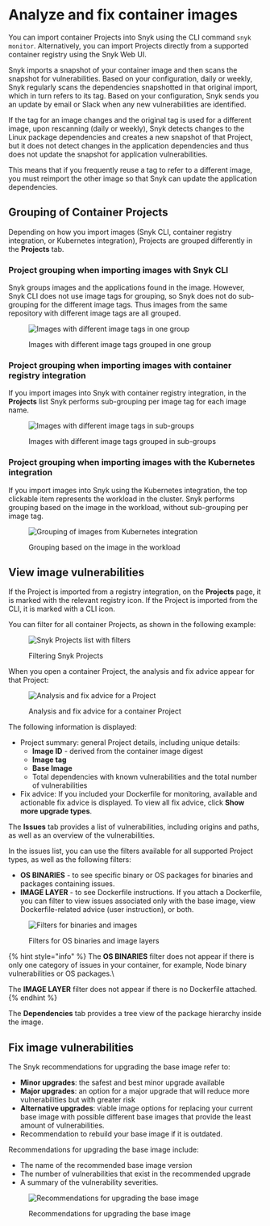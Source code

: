 # Analyze and fix container images

You can import container Projects into Snyk using the CLI command `snyk monitor`. Alternatively, you can import Projects directly from a supported container registry using the Snyk Web UI.

Snyk imports a snapshot of your container image and then scans the snapshot for vulnerabilities. Based on your configuration, daily or weekly, Snyk regularly scans the dependencies snapshotted in that original import, which in turn refers to its tag. Based on your configuration, Snyk sends you an update by email or Slack when any new vulnerabilities are identified.

If the tag for an image changes and the original tag is used for a different image, upon rescanning (daily or weekly), Snyk detects changes to the Linux package dependencies and creates a new snapshot of that Project, but it does not detect changes in the application dependencies and thus does not update the snapshot for application vulnerabilities.

This means that if you frequently reuse a tag to refer to a different image, you must reimport the other image so that Snyk can update the application dependencies.

## Grouping of Container Projects

Depending on how you import images (Snyk CLI, container registry integration, or Kubernetes integration), Projects are grouped differently in the **Projects** tab.

### Project grouping when importing images with Snyk CLI

Snyk groups images and the applications found in the image. However, Snyk CLI does not use image tags for grouping, so Snyk does not do sub-grouping for the different image tags. Thus images from the same repository with different image tags are all grouped.

<figure><img src="../../../.gitbook/assets/image (152) (1).png" alt="Images with different image tags in one group"><figcaption><p>Images with different image tags grouped in one group</p></figcaption></figure>

### Project grouping when importing images with container registry integration

If you import images into Snyk with container registry integration, in the **Projects** list Snyk performs sub-grouping per image tag for each image name.

<figure><img src="../../../.gitbook/assets/Screenshot 2022-08-23 at 15.13.18.png" alt="Images with different image tags in sub-groups"><figcaption><p>Images with different image tags grouped in sub-groups</p></figcaption></figure>

### Project grouping when importing images with the Kubernetes integration

If you import images into Snyk using the Kubernetes integration, the top clickable item represents the workload in the cluster. Snyk performs grouping based on the image in the workload, without sub-grouping per image tag.

<figure><img src="../../../.gitbook/assets/Screenshot 2022-08-22 at 19.37.56.png" alt="Grouping of images from Kubernetes integration"><figcaption><p>Grouping based on the image in the workload</p></figcaption></figure>

## View image vulnerabilities

If the Project is imported from a registry integration, on the **Projects** page, it is marked with the relevant registry icon. If the Project is imported from the CLI, it is marked with a CLI icon.

You can filter for all container Projects, as shown in the following example:

<figure><img src="../../../.gitbook/assets/Analysis of container.png" alt="Snyk Projects list with filters"><figcaption><p>Filtering Snyk Projects</p></figcaption></figure>

When you open a container Project, the analysis and fix advice appear for that Project:

<figure><img src="../../../.gitbook/assets/image (315) (1) (1).png" alt="Analysis and fix advice for a Project"><figcaption><p>Analysis and fix advice for a container Project</p></figcaption></figure>

The following information is displayed:

* Project summary: general Project details, including unique details:
  * **Image ID** - derived from the container image digest
  * **Image tag**
  * **Base Image**
  * Total dependencies with known vulnerabilities and the total number of vulnerabilities
* Fix advice: If you included your Dockerfile for monitoring, available and actionable fix advice is displayed. To view all fix advice, click **Show more upgrade types**.

The **Issues** tab provides a list of vulnerabilities, including origins and paths, as well as an overview of the vulnerabilities.

In the issues list, you can use the filters available for all supported Project types, as well as the following filters:

* **OS BINARIES** - to see specific binary or OS packages for binaries and packages containing issues.
* **IMAGE LAYER** - to see Dockerfile instructions. If you attach a Dockerfile, you can filter to view issues associated only with the base image, view Dockerfile-related advice (user instruction), or both.

<figure><img src="../../../.gitbook/assets/image (195) (1) (1) (1) (1) (1) (1) (1) (1) (1) (1) (1) (1) (1) (1) (2) (1).png" alt="Filters for binaries and images"><figcaption><p>Filters for OS binaries and image layers</p></figcaption></figure>

{% hint style="info" %}
The **OS BINARIES** filter does not appear if there is only one category of issues in your container, for example, Node binary vulnerabilities or OS packages.\\

The **IMAGE LAYER** filter does not appear if there is no Dockerfile attached.
{% endhint %}

The **Dependencies** tab provides a tree view of the package hierarchy inside the image.

## Fix image vulnerabilities

The Snyk recommendations for upgrading the base image refer to:

* **Minor upgrades**: the safest and best minor upgrade available
* **Major upgrades**: an option for a major upgrade that will reduce more vulnerabilities but with greater risk
* **Alternative upgrades**: viable image options for replacing your current base image with possible different base images that provide the least amount of vulnerabilities.
* Recommendation to rebuild your base image if it is outdated.

Recommendations for upgrading the base image include:

* The name of the recommended base image version
* The number of vulnerabilities that exist in the recommended upgrade
* A summary of the vulnerability severities.

<figure><img src="../../../.gitbook/assets/image (115) (1) (2) (1) (1) (1) (1) (1) (1) (1) (1) (1) (1) (1) (1) (1) (1) (1) (1) (1) (1) (1) (1) (1) (1) (1) (1) (1) (1) (1) (1) (1) (1) (1) (1) (1) (1) (1) (1) (1) (1).png" alt="Recommendations for upgrading the base image"><figcaption><p>Recommendations for upgrading the base image</p></figcaption></figure>
